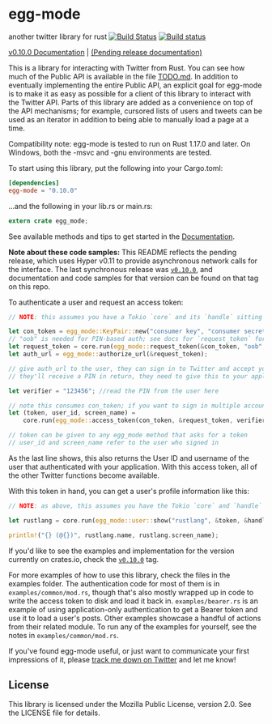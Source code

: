 # egg-mode

another twitter library for rust [![Build Status](https://travis-ci.org/QuietMisdreavus/twitter-rs.svg?branch=master)](https://travis-ci.org/QuietMisdreavus/twitter-rs) [![Build status](https://ci.appveyor.com/api/projects/status/3oi86ir82kj1rxu3/branch/master?svg=true)](https://ci.appveyor.com/project/QuietMisdreavus/twitter-rs/branch/master)

[v0.10.0 Documentation][documentation] | [(Pending release documentation)][doc-dev]

[Documentation]: https://tonberry.quietmisdreavus.net/doc/egg_mode/
[doc-dev]: https://tonberry.quietmisdreavus.net/doc-dev/egg_mode/

This is a library for interacting with Twitter from Rust. You can see how much of the Public API is
available in the file [TODO.md]. In addition to eventually implementing the entire Public API, an
explicit goal for egg-mode is to make it as easy as possible for a client of this library to
interact with the Twitter API. Parts of this library are added as a convenience on top of the API
mechanisms; for example, cursored lists of users and tweets can be used as an iterator in addition
to being able to manually load a page at a time.

[TODO.md]: https://github.com/QuietMisdreavus/twitter-rs/blob/master/TODO.md

Compatibility note: egg-mode is tested to run on Rust 1.17.0 and later. On Windows, both the -msvc
and -gnu environments are tested.

To start using this library, put the following into your Cargo.toml:

```TOML
[dependencies]
egg-mode = "0.10.0"
```

...and the following in your lib.rs or main.rs:

```rust
extern crate egg_mode;
```

See available methods and tips to get started in the [Documentation][].

**Note about these code samples:** This README reflects the pending release, which uses Hyper v0.11
to provide asynchronous network calls for the interface. The last synchronous release was
[`v0.10.0`], and documentation and code samples for that version can be found on that tag on this
repo.

[`v0.10.0`]: https://github.com/QuietMisdreavus/twitter-rs/tree/v0.10.0

To authenticate a user and request an access token:

```rust
// NOTE: this assumes you have a Tokio `core` and its `handle` sitting around already

let con_token = egg_mode::KeyPair::new("consumer key", "consumer secret");
// "oob" is needed for PIN-based auth; see docs for `request_token` for more info
let request_token = core.run(egg_mode::request_token(&con_token, "oob", &handle)).unwrap();
let auth_url = egg_mode::authorize_url(&request_token);

// give auth_url to the user, they can sign in to Twitter and accept your app's permissions.
// they'll receive a PIN in return, they need to give this to your application

let verifier = "123456"; //read the PIN from the user here

// note this consumes con_token; if you want to sign in multiple accounts, clone it here
let (token, user_id, screen_name) =
    core.run(egg_mode::access_token(con_token, &request_token, verifier, &handle)).unwrap();

// token can be given to any egg_mode method that asks for a token
// user_id and screen_name refer to the user who signed in
```

As the last line shows, this also returns the User ID and username of the user that authenticated
with your application. With this access token, all of the other Twitter functions become available.

With this token in hand, you can get a user's profile information like this:

```rust
// NOTE: as above, this assumes you have the Tokio `core` and `handle` available

let rustlang = core.run(egg_mode::user::show("rustlang", &token, &handle)).unwrap();

println!("{} (@{})", rustlang.name, rustlang.screen_name);
```

If you'd like to see the examples and implementation for the version currently on crates.io, check
the [`v0.10.0`] tag.

For more examples of how to use this library, check the files in the examples folder. The
authentication code for most of them is in `examples/common/mod.rs`, though that's also mostly
wrapped up in code to write the access token to disk and load it back in. `examples/bearer.rs` is an
example of using application-only authentication to get a Bearer token and use it to load a user's
posts. Other examples showcase a handful of actions from their related module. To run any of the
examples for yourself, see the notes in `examples/common/mod.rs`.

If you've found egg-mode useful, or just want to communicate your first impressions of it, please
[track me down on Twitter][qm-twitter] and let me know!

[qm-twitter]: https://twitter.com/QuietMisdreavus

## License

This library is licensed under the Mozilla Public License, version 2.0. See the LICENSE file for details.
